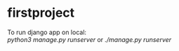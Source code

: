 # firstproject

To run django app on local: 
<br>
*python3 manage.py runserver* or *./manage.py runserver*